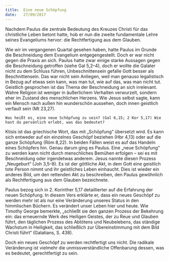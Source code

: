 ```yaml
---
title:  Eine neue Schöpfung
date:   27/09/2017
---
```


Nachdem Paulus die zentrale Bedeutung des Kreuzes Christi für das christliche Leben betont hatte, hob er nun die zweite fundamentale Lehre seines Evangeliums hervor: die Rechtfertigung aus dem Glauben.

Wie wir im vergangenen Quartal gesehen haben, hatte Paulus im Grunde die Beschneidung dem Evangelium entgegengestellt. Doch er war nicht gegen die Praxis an sich. Paulus hatte zwar einige starke Aussagen gegen die Beschneidung getroffen (siehe Gal 5,2–4), doch er wollte die Galater nicht zu dem Schluss führen, Unbeschnittensein gefalle Gott besser als Beschnittensein. Das war nicht sein Anliegen, weil man genauso legalistisch in Bezug auf etwas sein kann, was man tut, wie auf das, was man nicht tut. Geistlich gesprochen ist das Thema der Beschneidung an sich irrelevant. Wahre Religion ist weniger in äußerlichem Verhalten verwurzelt, sondern eher im Zustand des menschlichen Herzens. Wie Jesus selbst sagte, kann ein Mensch nach außen hin wunderschön aussehen, doch innen geistlich verfault sein (Mt 23,27).

`Was heißt es, eine neue Schöpfung zu sein? (Gal 6,15; 2 Kor 5,17) Wie hast du persönlich erlebt, was das bedeutet?`

Ktisis ist das griechische Wort, das mit „Schöpfung“ übersetzt wird. Es kann sich entweder auf ein einzelnes Geschöpf beziehen (Hbr 4,13) oder auf die ganze Schöpfung (Röm 8,22). In beiden Fällen weist es auf das Handeln eines Schöpfers hin. Genau darum ging es Paulus. Eine „neue Schöpfung“ zu werden kann nicht durch menschliches Bemühen erfolgen – sei es mit Beschneidung oder irgendetwas anderem. Jesus nannte diesen Prozess „Neugeburt“ (Joh 3,5–8). Es ist der göttliche Akt, in dem Gott eine geistlich tote Person nimmt und ihr geistliches Leben einhaucht. Dies ist wieder ein anderes Bild, um den rettenden Akt zu beschreiben, den Paulus gewöhnlich als Rechtfertigung aus dem Glauben bezeichnete.

Paulus bezog sich in 2. Korinther 5,17 detaillierter auf die Erfahrung der neuen Schöpfung. In diesem Vers erklärte er, dass ein neues Geschöpf zu werden mehr ist als nur eine Veränderung unseres Status in den himmlischen Büchern. Es verändert unser Leben hier und heute. Wie Timothy George bemerkte, „schließt sie den ganzen Prozess der Bekehrung ein: das erneuernde Werk des Heiligen Geistes, der zu Reue und Glauben führt, den täglichen Prozess des Abtötens und Neubelebens, das ständige Wachstum in Heiligkeit, das schließlich zur Übereinstimmung mit dem Bild Christi führt“ (Galatians, S. 438).

Doch ein neues Geschöpf zu werden rechtfertigt uns nicht. Die radikale Veränderung ist vielmehr die unmissverständliche Offenbarung dessen, was es bedeutet, gerechtfertigt zu sein.
